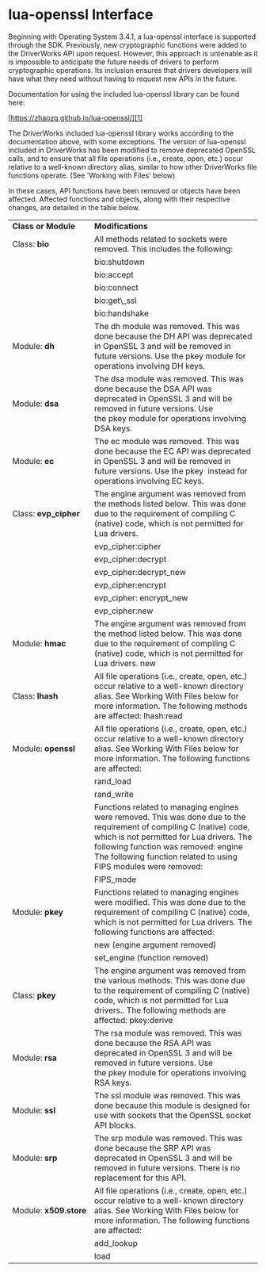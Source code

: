# lua-openssl Interface

Beginning with Operating System 3.4.1, a lua-openssl interface is supported through the SDK. Previously, new cryptographic functions were added to the DriverWorks API upon request. However, this approach is untenable as it is impossible to anticipate the future needs of drivers to perform cryptographic operations. Its inclusion ensures that drivers developers will have what they need without having to request new APIs in the future. 

Documentation for using the included lua-openssl library can be found here:

[https://zhaozg.github.io/lua-openssl/][1]

The DriverWorks included lua-openssl library works according to the documentation above, with some exceptions.  The version of lua-openssl included in DriverWorks has been modified to remove deprecated OpenSSL calls, and to ensure that all file operations (i.e., create, open, etc.) occur relative to a well-known directory alias, similar to how other DriverWorks file functions operate. (See 'Working with Files' below)

In these cases, API functions have been removed or objects have been affected.  Affected functions and objects, along with their respective changes, are detailed in the table below.

|                        |                                                                                                                                                                                                                                                                                |
| :--------------------- | :----------------------------------------------------------------------------------------------------------------------------------------------------------------------------------------------------------------------------------------------------------------------------- |
| **Class or Module**    | **Modifications**                                                                                                                                                                                                                                                              |
| Class: **bio**         | All methods related to sockets were removed. This includes the following:                                                                                                                                                                                                      |
|                        | bio:shutdown                                                                                                                                                                                                                                                                   |
|                        | bio:accept                                                                                                                                                                                                                                                                     |
|                        | bio:connect                                                                                                                                                                                                                                                                    |
|                        | bio:get\\\_ssl                                                                                                                                                                                                                                                                 |
|                        | bio:handshake                                                                                                                                                                                                                                                                  |
| Module: **dh**         | The dh module was removed. This was done because the DH API was deprecated in OpenSSL 3 and will be removed in future versions. Use the pkey module  for operations involving DH keys.                                                                                         |
| Module: **dsa**        | The dsa module was removed. This was done because the DSA API was deprecated in OpenSSL 3 and will be removed in future versions. Use the pkey module  for operations involving DSA keys.                                                                                      |
| Module: **ec**         | The ec module was removed. This was done because the EC API was deprecated in OpenSSL 3 and will be removed in future versions. Use the pkey  instead for operations involving EC keys.                                                                                        |
| Class: **evp\_cipher** | The engine argument was removed from the  methods listed below. This was done due to the requirement of compiling  C (native) code, which is not permitted for Lua drivers.                                                                                                    |
|                        | evp\_cipher:cipher                                                                                                                                                                                                                                                             |
|                        | evp\_cipher:decrypt                                                                                                                                                                                                                                                            |
|                        | evp\_cipher:decrypt\_new                                                                                                                                                                                                                                                       |
|                        | evp\_cipher:encrypt                                                                                                                                                                                                                                                            |
|                        | evp\_cipher: encrypt\_new                                                                                                                                                                                                                                                      |
|                        | evp\_cipher:new                                                                                                                                                                                                                                                                |
| Module: **hmac**       | The engine argument was removed from the method  listed below. This was done due to the requirement of compiling  C (native) code, which is not permitted for Lua drivers. new                                                                                                 |
| Class: **lhash**       | All file operations (i.e., create, open, etc.) occur relative to a well-known directory alias. See Working With Files below for more information. The following methods are affected: lhash:read                                                                               |
| Module: **openssl**    | All file operations (i.e., create, open, etc.) occur relative to a well-known directory alias. See Working With Files below for more information. The following functions are affected:                                                                                        |
|                        | rand\_load                                                                                                                                                                                                                                                                     |
|                        | rand\_write                                                                                                                                                                                                                                                                    |
|                        | Functions related to managing engines were removed. This was done due to the requirement of compiling  C (native) code, which is not permitted for Lua drivers. The following function was removed: engine The following function  related to using FIPS modules were removed: |
|                        | FIPS\_mode                                                                                                                                                                                                                                                                     |
| Module: **pkey**       | Functions related to managing engines were modified. This was done due to the requirement of compiling  C (native) code, which is not permitted for Lua drivers.  The following functions are affected:                                                                        |
|                        | new (engine argument removed)                                                                                                                                                                                                                                                  |
|                        | set\_engine   (function removed)                                                                                                                                                                                                                                               |
| Class: **pkey**        | The engine argument was removed from the various methods. This was done due to the requirement of compiling  C (native) code, which is not permitted for Lua drivers.. The following methods are affected: pkey:derive                                                         |
| Module: **rsa**        | The rsa module was removed. This was done because the RSA API was deprecated in OpenSSL 3 and will be removed in future versions. Use the pkey module for operations involving RSA keys.                                                                                       |
| Module: **ssl**        | The ssl module was removed. This was done because this module is designed for use with sockets that the OpenSSL socket API blocks.                                                                                                                                             |
| Module: **srp**        | The srp module was removed. This was done because the SRP API was deprecated in OpenSSL 3 and will be removed in future versions. There is no replacement for this API.                                                                                                        |
| Module: **x509.store** | All file operations (i.e., create, open, etc.) occur relative to a well-known directory alias. See Working With Files below for more information. The following functions are affected:                                                                                        |
|                        | add\_lookup                                                                                                                                                                                                                                                                    |
|                        | load                                                                                                                                                                                                                                                                           |


